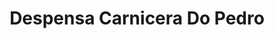 ---
title: "Despensa Carnicera Do Pedro"
url: /san-justo/despensa-carnicera-do-pedro/
shop: Metzgerei
---